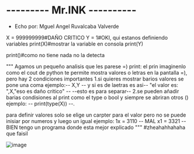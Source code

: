 # --------- Mr.INK ----------
- Echo por: Mguel Angel Ruvalcaba Valverde

X = 999999999#DAÑO CRITICO
Y = 1#OKI, qui estanos definiendo variables
print(X)#mostrar la variable en consola
print(Y)

print()#como no tiene nada no la detecta

"""
Agamos un pequeño analisis que les parese =)
print: el prin imaginenlo como el cout de python te permite mostra valores o letras en la pantalla =), pero hay 2 condiciones importantes
1.si quieres mostrar barios valores se pone una coma
ejemplo:-- X,Y -- y si es de laetras es asi-- "el valor es: ",X,"eso es daño critico" --
--esto es para separar--
2.se pueden añadir barias condisiones al print como el type o bool y siempre se abriran otros ()
ejemplo: -- print(type(X)) --.

para definir valores solo se elige un carpter para el valor pero no se puede inisiar por numeros y luego un igual
ejemplo:
1x = 3110 -- MAL
x1 = 3321 -- BIEN
tengo un programa donde esta mejor explicado
"""
#zheahahhahaha que faisil

![image](https://github.com/user-attachments/assets/bd923782-d0be-4de4-ac17-141bad36ef04)
